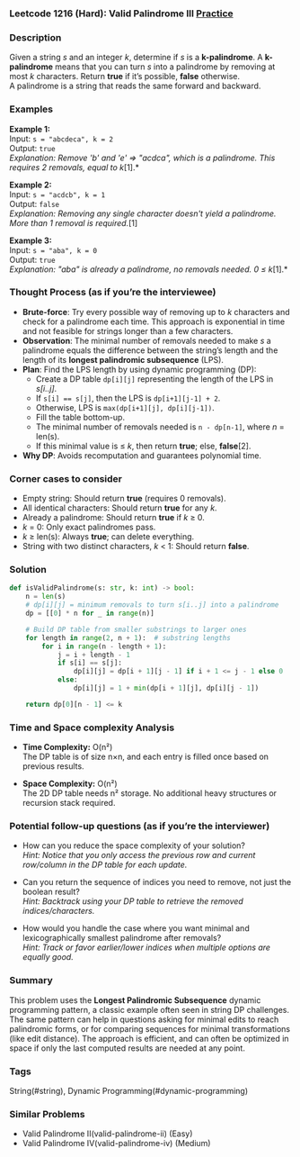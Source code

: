 ### Leetcode 1216 (Hard): Valid Palindrome III [Practice](https://leetcode.com/problems/valid-palindrome-iii)

### Description  
Given a string *s* and an integer *k*, determine if *s* is a **k-palindrome**. A **k-palindrome** means that you can turn *s* into a palindrome by removing at most *k* characters. Return **true** if it’s possible, **false** otherwise.  
A palindrome is a string that reads the same forward and backward.

### Examples  

**Example 1:**  
Input: `s = "abcdeca", k = 2`  
Output: `true`  
*Explanation: Remove 'b' and 'e' ⇒ "acdca", which is a palindrome. This requires 2 removals, equal to *k**[1].*

**Example 2:**  
Input: `s = "acdcb", k = 1`  
Output: `false`  
*Explanation: Removing any single character doesn't yield a palindrome. More than 1 removal is required.*[1]

**Example 3:**  
Input: `s = "aba", k = 0`  
Output: `true`  
*Explanation: "aba" is already a palindrome, no removals needed. 0 ≤ *k**[1].*

### Thought Process (as if you’re the interviewee)  
- **Brute-force**: Try every possible way of removing up to *k* characters and check for a palindrome each time. This approach is exponential in time and not feasible for strings longer than a few characters.
- **Observation**: The minimal number of removals needed to make *s* a palindrome equals the difference between the string’s length and the length of its **longest palindromic subsequence** (LPS).
- **Plan**: Find the LPS length by using dynamic programming (DP):
  - Create a DP table `dp[i][j]` representing the length of the LPS in *s[i..j]*.
  - If `s[i] == s[j]`, then the LPS is `dp[i+1][j-1] + 2`.
  - Otherwise, LPS is `max(dp[i+1][j], dp[i][j-1])`.
  - Fill the table bottom-up.
  - The minimal number of removals needed is `n - dp[n-1]`, where *n* = len(s).
  - If this minimal value is ≤ *k*, then return **true**; else, **false**[2].
- **Why DP**: Avoids recomputation and guarantees polynomial time.

### Corner cases to consider  
- Empty string: Should return **true** (requires 0 removals).
- All identical characters: Should return **true** for any *k*.
- Already a palindrome: Should return **true** if *k* ≥ 0.
- *k* = 0: Only exact palindromes pass.
- *k* ≥ len(s): Always **true**; can delete everything.
- String with two distinct characters, *k* < 1: Should return **false**.

### Solution

```python
def isValidPalindrome(s: str, k: int) -> bool:
    n = len(s)
    # dp[i][j] = minimum removals to turn s[i..j] into a palindrome
    dp = [[0] * n for _ in range(n)]

    # Build DP table from smaller substrings to larger ones
    for length in range(2, n + 1):  # substring lengths
        for i in range(n - length + 1):
            j = i + length - 1
            if s[i] == s[j]:
                dp[i][j] = dp[i + 1][j - 1] if i + 1 <= j - 1 else 0
            else:
                dp[i][j] = 1 + min(dp[i + 1][j], dp[i][j - 1])

    return dp[0][n - 1] <= k
```

### Time and Space complexity Analysis  

- **Time Complexity:** O(n²)  
  The DP table is of size n×n, and each entry is filled once based on previous results.

- **Space Complexity:** O(n²)  
  The 2D DP table needs n² storage. No additional heavy structures or recursion stack required.

### Potential follow-up questions (as if you’re the interviewer)  

- How can you reduce the space complexity of your solution?  
  *Hint: Notice that you only access the previous row and current row/column in the DP table for each update.*

- Can you return the sequence of indices you need to remove, not just the boolean result?  
  *Hint: Backtrack using your DP table to retrieve the removed indices/characters.*

- How would you handle the case where you want minimal and lexicographically smallest palindrome after removals?  
  *Hint: Track or favor earlier/lower indices when multiple options are equally good.*

### Summary
This problem uses the **Longest Palindromic Subsequence** dynamic programming pattern, a classic example often seen in string DP challenges. The same pattern can help in questions asking for minimal edits to reach palindromic forms, or for comparing sequences for minimal transformations (like edit distance). The approach is efficient, and can often be optimized in space if only the last computed results are needed at any point.

### Tags
String(#string), Dynamic Programming(#dynamic-programming)

### Similar Problems
- Valid Palindrome II(valid-palindrome-ii) (Easy)
- Valid Palindrome IV(valid-palindrome-iv) (Medium)